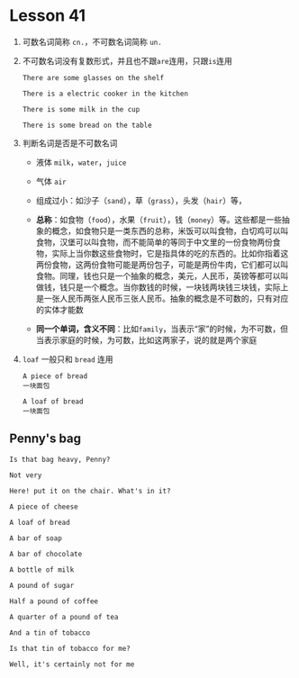 # Lesson 41

1. 可数名词简称 `cn.`，不可数名词简称 `un.`

2. 不可数名词没有复数形式，并且也不跟`are`连用，只跟`is`连用

   ```
   There are some glasses on the shelf

   There is a electric cooker in the kitchen

   There is some milk in the cup

   There is some bread on the table
   ```

3. 判断名词是否是不可数名词

   - 液体 `milk`，`water`，`juice`

   - 气体 `air`

   - 组成过小：如沙子（`sand`），草（`grass`），头发（`hair`）等，

   - **总称**：如食物（`food`），水果（`fruit`），钱（`money`）等。这些都是一些抽象的概念，如食物只是一类东西的总称，米饭可以叫食物，白切鸡可以叫食物，汉堡可以叫食物，而不能简单的等同于中文里的一份食物两份食物，实际上当你数这些食物时，它是指具体的吃的东西的。比如你指着这两份食物，这两份食物可能是两份包子，可能是两份牛肉，它们都可以叫食物。同理，钱也只是一个抽象的概念，美元，人民币，英镑等都可以叫做钱，钱只是一个概念。当你数钱的时候，一块钱两块钱三块钱，实际上是一张人民币两张人民币三张人民币。抽象的概念是不可数的，只有对应的实体才能数

   - **同一个单词，含义不同**：比如`family`，当表示“家”的时候，为不可数，但当表示家庭的时候，为可数，比如这两家子，说的就是两个家庭

4. `loaf` 一般只和 `bread` 连用

   ```
   A piece of bread
   一块面包

   A loaf of bread
   一块面包
   ```

## Penny's bag

```
Is that bag heavy, Penny?

Not very

Here! put it on the chair. What's in it?

A piece of cheese

A loaf of bread

A bar of soap

A bar of chocolate

A bottle of milk

A pound of sugar

Half a pound of coffee

A quarter of a pound of tea

And a tin of tobacco

Is that tin of tobacco for me?

Well, it's certainly not for me
```
